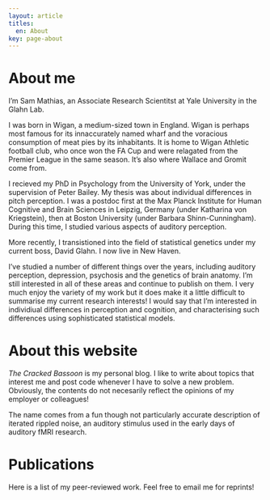 ```yaml
---
layout: article
titles:
  en: About
key: page-about
---
```


# About me

I’m Sam Mathias, an Associate Research Scientitst at Yale University in the Glahn Lab.

I was born in Wigan, a medium-sized town in England. Wigan is perhaps most famous for its innaccurately named wharf and the voracious consumption of meat pies by its inhabitants. It is home to Wigan Athletic football club, who once won the FA Cup and were relagated from the Premier League in the same season. It’s also where Wallace and Gromit come from.

I recieved my PhD in Psychology from the University of York, under the supervision of Peter Bailey. My thesis was about individual differences in pitch perception. I was a postdoc first at the Max Planck Institute for Human Cognitive and Brain Sciences in Leipzig, Germany (under Katharina von Kriegstein), then at Boston University (under Barbara Shinn-Cunningham). During this time, I studied various aspects of auditory perception.

More recently, I transistioned into the field of statistical genetics under my current boss, David Glahn. I now live in New Haven.


I’ve studied a number of different things over the years, including auditory perception, depression, psychosis and the genetics of brain anatomy. I’m still interested in all of these areas and continue to publish on them. I very much enjoy the variety of my work but it does make it a little difficult to summarise my current research interests! I would say that I’m interested in individiual differences in perception and cognition, and characterising such differences using sophisticated statistical models.

# About this website

*The Cracked Bassoon* is my personal blog. I like to write about topics that interest me and post code whenever I have to solve a new problem. Obviously, the contents do not necesarily reflect the opinions of my employer or colleagues!

The name comes from a fun though not particularly accurate description of iterated rippled noise, an auditory stimulus used in the early days of auditory fMRI research.

# Publications

Here is a list of my peer-reviewed work. Feel free to email me for reprints!


